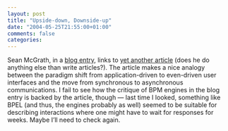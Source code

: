 ```yaml
---
layout: post
title: "Upside-down, Downside-up"
date: "2004-05-25T21:55:00+01:00"
comments: false
categories: 
---
```


<p>Sean McGrath, in a <a href="http://seanmcgrath.blogspot.com/archives/2004_05_23_seanmcgrath_archive.html#108547015210670520">blog entry</a>, links to <a href="http://www.itworld.com/nl/ebiz_ent/05252004/">yet another article</a> (does he do anything else than write articles?). The article makes a nice analogy between the paradigm shift from application-driven to even-driven user interfaces and the move from synchronous to asynchronous communications. I fail to see how the critique of BPM engines in the blog entry is backed by the article, though &#8212; last time I looked, something like BPEL (and thus, the engines probably as well) seemed to be suitable for describing interactions where one might have to wait for responses for weeks. Maybe I&#8217;ll need to check again.</p>


